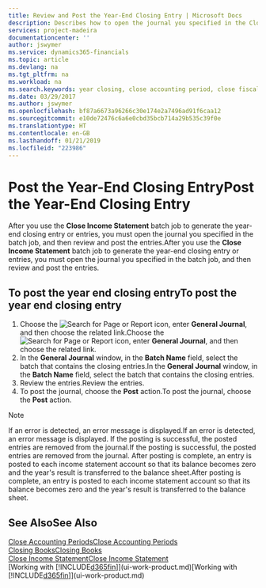 ```yaml
---
title: Review and Post the Year-End Closing Entry | Microsoft Docs
description: Describes how to open the journal you specified in the Close Income Statement batch job, and then review and post the year-end closing entry.
services: project-madeira
documentationcenter: ''
author: jswymer
ms.service: dynamics365-financials
ms.topic: article
ms.devlang: na
ms.tgt_pltfrm: na
ms.workload: na
ms.search.keywords: year closing, close accounting period, close fiscal year, bank account detailed trial balance
ms.date: 03/29/2017
ms.author: jswymer
ms.openlocfilehash: bf87a6673a96266c30e174e2a7496ad91f6caa12
ms.sourcegitcommit: e10de72476c6a6e0cbd35bcb714a29b535c39f0e
ms.translationtype: HT
ms.contentlocale: en-GB
ms.lasthandoff: 01/21/2019
ms.locfileid: "223986"
---
```

# <a name="post-the-year-end-closing-entry"></a><span data-ttu-id="c47db-103">Post the Year-End Closing Entry</span><span class="sxs-lookup"><span data-stu-id="c47db-103">Post the Year-End Closing Entry</span></span>
<span data-ttu-id="c47db-104">After you use the **Close Income Statement** batch job to generate the year-end closing entry or entries, you must open the journal you specified in the batch job, and then review and post the entries.</span><span class="sxs-lookup"><span data-stu-id="c47db-104">After you use the **Close Income Statement** batch job to generate the year-end closing entry or entries, you must open the journal you specified in the batch job, and then review and post the entries.</span></span>

## <a name="to-post-the-year-end-closing-entry"></a><span data-ttu-id="c47db-105">To post the year end closing entry</span><span class="sxs-lookup"><span data-stu-id="c47db-105">To post the year end closing entry</span></span>
1. <span data-ttu-id="c47db-106">Choose the ![Search for Page or Report](media/ui-search/search_small.png "Search for Page or Report icon") icon, enter **General Journal**, and then choose the related link.</span><span class="sxs-lookup"><span data-stu-id="c47db-106">Choose the ![Search for Page or Report](media/ui-search/search_small.png "Search for Page or Report icon") icon, enter **General Journal**, and then choose the related link.</span></span>
2. <span data-ttu-id="c47db-107">In the **General Journal** window, in the **Batch Name** field, select the batch that contains the closing entries.</span><span class="sxs-lookup"><span data-stu-id="c47db-107">In the **General Journal** window, in the **Batch Name** field, select the batch that contains the closing entries.</span></span>
3. <span data-ttu-id="c47db-108">Review the entries.</span><span class="sxs-lookup"><span data-stu-id="c47db-108">Review the entries.</span></span>
4. <span data-ttu-id="c47db-109">To post the journal, choose the **Post** action.</span><span class="sxs-lookup"><span data-stu-id="c47db-109">To post the journal, choose the **Post** action.</span></span>

> [!NOTE]  
>   <span data-ttu-id="c47db-110">If an error is detected, an error message is displayed.</span><span class="sxs-lookup"><span data-stu-id="c47db-110">If an error is detected, an error message is displayed.</span></span> <span data-ttu-id="c47db-111">If the posting is successful, the posted entries are removed from the journal.</span><span class="sxs-lookup"><span data-stu-id="c47db-111">If the posting is successful, the posted entries are removed from the journal.</span></span> <span data-ttu-id="c47db-112">After posting is complete, an entry is posted to each income statement account so that its balance becomes zero and the year's result is transferred to the balance sheet.</span><span class="sxs-lookup"><span data-stu-id="c47db-112">After posting is complete, an entry is posted to each income statement account so that its balance becomes zero and the year's result is transferred to the balance sheet.</span></span>

## <a name="see-also"></a><span data-ttu-id="c47db-113">See Also</span><span class="sxs-lookup"><span data-stu-id="c47db-113">See Also</span></span>
[<span data-ttu-id="c47db-114">Close Accounting Periods</span><span class="sxs-lookup"><span data-stu-id="c47db-114">Close Accounting Periods</span></span>](year-close-account-periods.md)  
[<span data-ttu-id="c47db-115">Closing Books</span><span class="sxs-lookup"><span data-stu-id="c47db-115">Closing Books</span></span>](year-close-books.md)  
[<span data-ttu-id="c47db-116">Close Income Statement</span><span class="sxs-lookup"><span data-stu-id="c47db-116">Close Income Statement</span></span>](year-close-income-statement.md)  
<span data-ttu-id="c47db-117">[Working with [!INCLUDE[d365fin](includes/d365fin_md.md)]](ui-work-product.md)</span><span class="sxs-lookup"><span data-stu-id="c47db-117">[Working with [!INCLUDE[d365fin](includes/d365fin_md.md)]](ui-work-product.md)</span></span>

